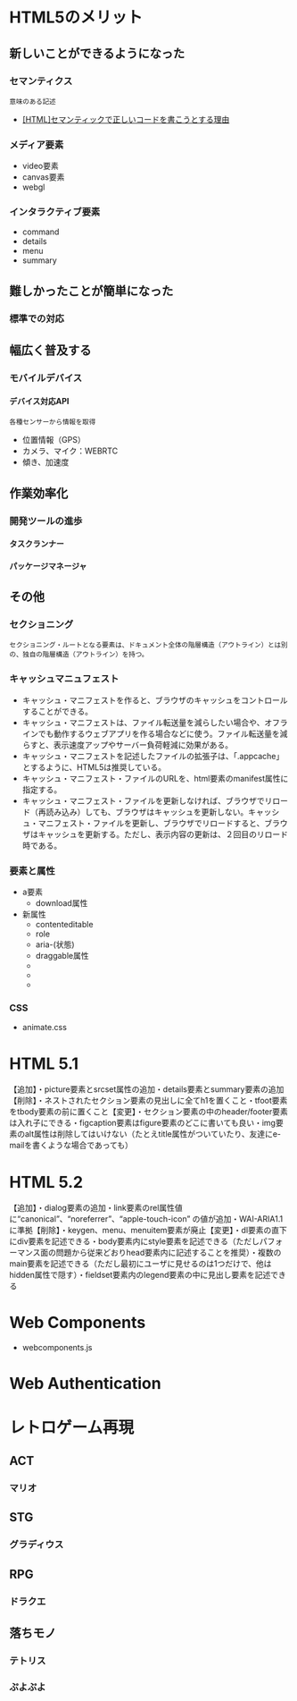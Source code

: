 # HTML5のメリット
## 新しいことができるようになった
### セマンティクス
	意味のある記述
* [[HTML]セマンティックで正しいコードを書こうとする理由](http://webcre8.jp/think/semantic-html-reason.html)
### メディア要素
* video要素
* canvas要素
* webgl
### インタラクティブ要素
* command
* details
* menu
* summary

## 難しかったことが簡単になった
### 標準での対応

## 幅広く普及する
### モバイルデバイス
#### デバイス対応API
	各種センサーから情報を取得
* 位置情報（GPS）
* カメラ、マイク：WEBRTC
* 傾き、加速度

## 作業効率化
### 開発ツールの進歩
#### タスクランナー
#### パッケージマネージャ

## その他
### セクショニング
	セクショニング・ルートとなる要素は、ドキュメント全体の階層構造（アウトライン）とは別の、独自の階層構造（アウトライン）を持つ。
### キャッシュマニュフェスト
* キャッシュ・マニフェストを作ると、ブラウザのキャッシュをコントロールすることができる。
* キャッシュ・マニフェストは、ファイル転送量を減らしたい場合や、オフラインでも動作するウェブアプリを作る場合などに使う。ファイル転送量を減らすと、表示速度アップやサーバー負荷軽減に効果がある。
* キャッシュ・マニフェストを記述したファイルの拡張子は、「.appcache」とするように、HTML5は推奨している。
* キャッシュ・マニフェスト・ファイルのURLを、html要素のmanifest属性に指定する。
* キャッシュ・マニフェスト・ファイルを更新しなければ、ブラウザでリロード（再読み込み）しても、ブラウザはキャッシュを更新しない。キャッシュ・マニフェスト・ファイルを更新し、ブラウザでリロードすると、ブラウザはキャッシュを更新する。ただし、表示内容の更新は、２回目のリロード時である。


### 要素と属性
* a要素
	- download属性
* 新属性
	- contenteditable
	- role
	- aria-(状態)
	- draggable属性
	- 
	- 
	- 
### CSS
* animate.css

# HTML 5.1
【追加】・picture要素とsrcset属性の追加・details要素とsummary要素の追加【削除】・ネストされたセクション要素の見出しに全てh1を置くこと・tfoot要素をtbody要素の前に置くこと【変更】・セクション要素の中のheader/footer要素は入れ子にできる・figcaption要素はfigure要素のどこに書いても良い・img要素のalt属性は削除してはいけない（たとえtitle属性がついていたり、友達にe-mailを書くような場合であっても）
# HTML 5.2
【追加】・dialog要素の追加・link要素のrel属性値に“canonical”、“noreferrer”、“apple-touch-icon” の値が追加・WAI-ARIA1.1に準拠【削除】・keygen、menu、menuitem要素が廃止【変更】・dl要素の直下にdiv要素を記述できる・body要素内にstyle要素を記述できる（ただしパフォーマンス面の問題から従来どおりhead要素内に記述することを推奨）・複数のmain要素を記述できる（ただし最初にユーザに見せるのは1つだけで、他はhidden属性で隠す）・fieldset要素内のlegend要素の中に見出し要素を記述できる

# Web Components
* webcomponents.js

# Web Authentication

# レトロゲーム再現
## ACT
### マリオ
## STG
### グラディウス
## RPG
### ドラクエ
## 落ちモノ
### テトリス
### ぷよぷよ